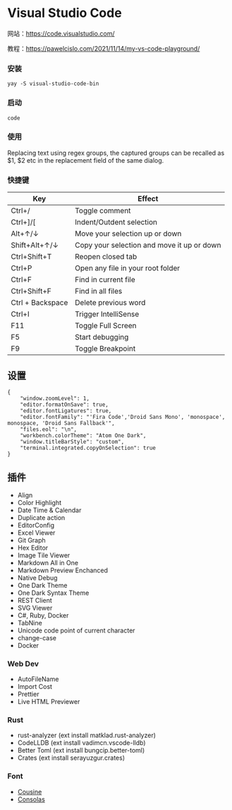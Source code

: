 # Visual Studio Code

网站：https://code.visualstudio.com/

教程：https://pawelcislo.com/2021/11/14/my-vs-code-playground/

### 安装

```
yay -S visual-studio-code-bin
```

### 启动

```
code
```

### 使用

Replacing text using regex groups, the captured groups can be recalled as $1, $2 etc in the replacement field of the same dialog.

### 快捷键

| Key              | Effect                                     |
| ---------------- | ------------------------------------------ |
| Ctrl+/           | Toggle comment                             |
| Ctrl+]/[         | Indent/Outdent selection                   |
| Alt+↑/↓          | Move your selection up or down             |
| Shift+Alt+↑/↓    | Copy your selection and move it up or down |
| Ctrl+Shift+T     | Reopen closed tab                          |
| Ctrl+P           | Open any file in your root folder          |
| Ctrl+F           | Find in current file                       |
| Ctrl+Shift+F     | Find in all files                          |
| Ctrl + Backspace | Delete previous word                       |
| Ctrl+I           | Trigger IntelliSense                       |
| F11              | Toggle Full Screen                         |
| F5               | Start debugging                            |
| F9               | Toggle Breakpoint                          |

## 设置

```
{
    "window.zoomLevel": 1,
    "editor.formatOnSave": true,
    "editor.fontLigatures": true,
    "editor.fontFamily": "'Fira Code','Droid Sans Mono', 'monospace', monospace, 'Droid Sans Fallback'",
    "files.eol": "\n",
    "workbench.colorTheme": "Atom One Dark",
    "window.titleBarStyle": "custom",
    "terminal.integrated.copyOnSelection": true
}
```


## 插件

- Align
- Color Highlight
- Date Time & Calendar
- Duplicate action
- EditorConfig
- Excel Viewer
- Git Graph
- Hex Editor
- Image Tile Viewer
- Markdown All in One
- Markdown Preview Enchanced
- Native Debug
- One Dark Theme
- One Dark Syntax Theme
- REST Client
- SVG Viewer
- C#, Ruby, Docker
- TabNine
- Unicode code point of current character
- change-case
- Docker

### Web Dev

- AutoFileName
- Import Cost
- Prettier
- Live HTML Previewer

### Rust

- rust-analyzer (ext install matklad.rust-analyzer)
- CodeLLDB (ext install vadimcn.vscode-lldb)
- Better Toml (ext install bungcip.better-toml)
- Crates (ext install serayuzgur.crates)

### Font

- [Cousine](https://fonts.google.com/specimen/Cousine)
- [Consolas](https://docs.microsoft.com/en-us/typography/font-list/consolas)

